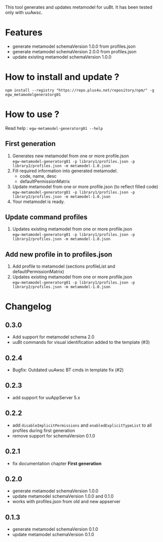This tool generates and updates metamodel for uuBt. It has been tested only with uuAwsc. 

# Features
- generate metamodel schemaVersion 1.0.0 from profiles.json
- generate metamodel schemaVersion 2.0.0 from profiles.json
- update existing metamodel schemaVersion 1.0.0

# How to install and update ?

`npm install --registry "https://repo.plus4u.net/repository/npm/" -g egw_metamodelgeneratorg01`

# How to use ?

Read help : `egw-metamodel-generatorg01 --help`

## First generation
1. Generates new metamodel from one or more profile.json \
   `egw-metamodel-generatorg01 -p library1/profiles.json -p library2/profiles.json -m metamodel-1.0.json`
2. Fill required information into generated metamodel.
   - code, name, desc   
   - defaultPermissionMatrix
3. Update metamodel from one or more profile.json (to reflect filled code)\
   `egw-metamodel-generatorg01 -p library1/profiles.json -p library2/profiles.json -m metamodel-1.0.json`   
4. Your metamodel is ready.

## Update command profiles
1. Updates existing metamodel from one or more profile.json\
   `egw-metamodel-generatorg01 -p library1/profiles.json -p library2/profiles.json -m metamodel-1.0.json`

## Add new profile in to profiles.json
1. Add profile to metamodel (sections profileList and defaultPermissionMatrix)
2. Updates existing metamodel from one or more profile.json \
   `egw-metamodel-generatorg01 -p library1/profiles.json -p library2/profiles.json -m metamodel-1.0.json`


# Changelog

## 0.3.0
- Add support for metamodel schema 2.0 
- uuBt commands for visual identification added to the template (#3)

## 0.2.4
- Bugfix: Outdated uuAwsc BT cmds in template fix (#2)

## 0.2.3
- add support for uuAppServer 5.x

## 0.2.2
- add `disableImplicitPermissions` and `enabledExplicitTypeList` to all profiles during first generation
- remove support for schemaVersion 0.1.0

## 0.2.1
- fix documentation chapter **First generation**

## 0.2.0
- generate metamodel schemaVersion 1.0.0
- update metamodel schemaVersion 1.0.0 and 0.1.0
- works with profiles.json from old and new appserver

## 0.1.3
- generate metamodel schemaVersion 0.1.0
- update metamodel schemaVersion 0.1.0
